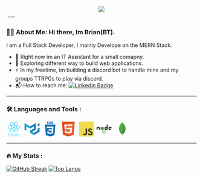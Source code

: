 <div id="header" align="center">
  <img src="https://media.giphy.com/media/M9gbBd9nbDrOTu1Mqx/giphy.gif" width="100"/>
</div>

<img src="https://komarev.com/ghpvc/?username=61ZM07H36R3ML1N&style=flat-square&color=blue" alt=""/>
---



### 👨‍💻  About Me: Hi there, Im Brian(BT).
I am a Full Stack Developer, I mainly Develope on the MERN Stack.

- 🔭 Right now im an IT Assistant for a small comapny.
- 🌱 Exploring different way to build web applications.
- ⚡ In my freetime, im building a discord bot to handle mine and my groups TTRPGs to play via discord.
- 📬 How to reach me: [![Linkedin Badge](https://img.shields.io/badge/-kakbar-blue?style=flat&logo=Linkedin&logoColor=white)](https://www.linkedin.com/in/btjamiel)

---

### 🛠️ Languages and Tools :
<div>
  <img src="https://github.com/devicons/devicon/blob/master/icons/react/react-original-wordmark.svg" title="React" alt="React" width="40" height="40"/>&nbsp;
  <img src="https://github.com/devicons/devicon/blob/master/icons/materialui/materialui-original.svg" title="Material UI" alt="Material UI" width="40" height="40"/>&nbsp;
  <img src="https://github.com/devicons/devicon/blob/master/icons/css3/css3-plain-wordmark.svg"  title="CSS3" alt="CSS" width="40" height="40"/>&nbsp;
  <img src="https://github.com/devicons/devicon/blob/master/icons/html5/html5-original.svg" title="HTML5" alt="HTML" width="40" height="40"/>&nbsp;
  <img src="https://github.com/devicons/devicon/blob/master/icons/javascript/javascript-original.svg" title="JavaScript" alt="JavaScript" width="40" height="40"/>&nbsp;
  <img src="https://github.com/devicons/devicon/blob/master/icons/nodejs/nodejs-original-wordmark.svg" title="NodeJS" alt="NodeJS" width="40" height="40"/>&nbsp;
  <img src="https://github.com/devicons/devicon/blob/master/icons/mongodb/mongodb-original.svg" title="MongoDB" alt="MongoDB" width="40" height="40"/>&nbsp;
</div>

---
### 🔥 My Stats :
[![GitHub Streak](https://streak-stats.demolab.com/?user=61ZM07H36R3ML1N)](https://git.io/streak-stats)
[![Top Langs](https://github-readme-stats.vercel.app/api/top-langs/?username=61ZM07H36R3ML1N)](https://github.com/anuraghazra/github-readme-stats)

